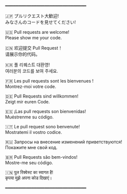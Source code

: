 ━━━━━━━━━━━━━━━━━━━━━━━━━━━━━━━

🇯🇵  プルリクエスト大歓迎!  
     みなさんのコードを見せてください!  
   
🇺🇸  Pull requests are welcome!  
     Please show me your code.  

🇨🇳  欢迎提交 Pull Request！  
     请展示你的代码。  

🇰🇷  풀 리퀘스트 대환영!  
     여러분의 코드를 보여 주세요.  

🇫🇷  Les pull requests sont les bienvenues !  
     Montrez-moi votre code.  

🇩🇪  Pull Requests sind willkommen!  
     Zeigt mir euren Code.  

🇪🇸  ¡Las pull requests son bienvenidas!  
     Muéstrenme su código.  

🇮🇹  Le pull request sono benvenute!  
     Mostratemi il vostro codice.  

🇷🇺  Запросы на внесение изменений приветствуются!  
     Покажите мне свой код.  

🇧🇷  Pull Requests são bem-vindos!  
     Mostre-me seu código.  

🇮🇳  पुल रिक्वेस्ट का स्वागत है!  
     कृपया मुझे अपना कोड दिखाएं।  

━━━━━━━━━━━━━━━━━━━━━━━━━━━━━━━
